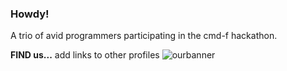 ### Howdy!
A trio of avid programmers participating in the cmd-f hackathon.

**FIND us...** 
add links to other profiles
![ourbanner](https://i.gyazo.com/a93213664fbfb5e8cd8f4aec5ad9f583.png)
